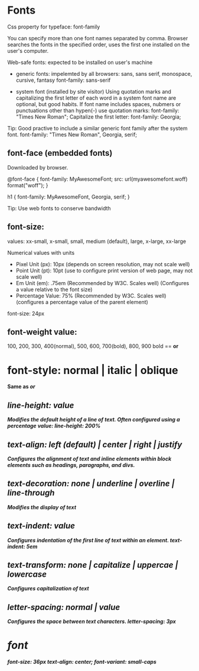# Fonts

Css property for typeface: font-family

You can specify more than one font names separated by comma. Browser searches the fonts in the specified order, uses the first one installed on the user's computer.


Web-safe fonts: expected to be installed on user's machine

* generic fonts: impelemted by all browsers: sans, sans serif, monospace, cursive, fantasy
font-family: sans-serif

* system font (installed by site visitor)
Using quotation marks and capitalizing the first letter of each word in a system font name are optional, but good habits.
If font name includes spaces, nubmers or punctuations other than hypen(-) use quotation marks:
font-family: "Times New Roman";
Capitalize the first letter:
font-family: Georgia;


Tip: Good practive to include a similar generic font family after the system font.
font-family: "Times New Roman", Georgia, serif;


## font-face (embedded fonts)
Downloaded by browser.

@font-face {
  font-family: MyAwesomeFont;
  src: url(myawesomefont.woff) format("woff");
}

h1 { font-family: MyAwesomeFont, Georgia, serif; }

Tip: Use web fonts to conserve bandwidth


## font-size: <value>
values: xx-small, x-small, small, medium (default), large, x-large, xx-large

Numerical values with units
- Pixel Unit (px): 10px (depends on screen resolution, may not scale well)
- Point Unit (pt): 10pt (use to configure print version of web page, may not scale well)
- Em Unit (em): .75em (Recommended by W3C. Scales well) (Configures a value relative to the font size)
- Percentage Value: 75% (Recommended by W3C. Scales well) (configures a percentage value of the parent element)

font-size: 24px

## font-weight value:
100, 200, 300, 400(normal), 500, 600, 700(bold), 800, 900
bold == <strong> or <b>

# font-style: normal | italic | oblique
Same as <i> or <em>

## line-height: value
Modifies the default height of a line of text.
Often configured using a percentage value:
  line-height: 200%

## text-align: left (default) | center | right | justify
Configures the alignment of text and inline elements within block elements such as headings, paragraphs, and divs.


## text-decoration: none | underline | overline | line-through
Modifies the display of text


## text-indent: value
Configures indentation of the first line of text within an element.
text-indent: 5em


## text-transform: none | capitalize | uppercae | lowercase
Configures capitalization of text


## letter-spacing: normal | value
Configures the space between text characters.
letter-spacing: 3px

# font
font-size: 36px
text-align: center;
font-variant: small-caps
